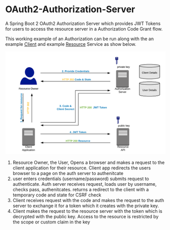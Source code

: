 # OAuth2-Authorization-Server
A Spring Boot 2 OAuth2 Authorization Server which provides JWT Tokens for users to access the resource server in a Authorization Code Grant flow.

This working example of an Authorization can be run along with the an example [Client](https://github.com/johnhunsley/OAuth2-Client) and example [Resource](https://github.com/johnhunsley/OAuth2-Resource-Server) Service as show below.

![OAuth2 Code Grant](./OAuth%20Code%20Grant.png "OAuth2 Code Grant")

1. Resource Owner, the User, Opens a browser and makes a request to the client application for their resource. Client app redirects the users browser to a page on the auth server to authenitcate
2. user enters credentials (username/password) submits request to authenticate. Auth server receives request, loads user by username, checks pass, authenitcates. returns a redirect to the client with a temporary code and state for CSRF check
3. Client receives request with the code and makes the request to the auth server to exchange it for a token which it creates with the private key.
4. Client makes the request to the resource server with the token which is decrypted with the public key. Access to the resource is restricted by the scope or custom claim in the key

 
